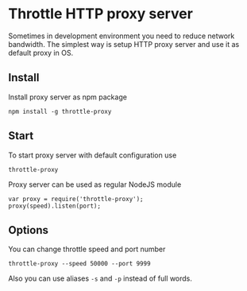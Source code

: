 # Throttle HTTP proxy server

Sometimes in development environment you need to reduce network bandwidth.
The simplest way is setup HTTP proxy server and use it as default proxy in OS.

## Install

Install proxy server as npm package

    npm install -g throttle-proxy

## Start

To start proxy server with default configuration use

    throttle-proxy

Proxy server can be used as regular NodeJS module

    var proxy = require('throttle-proxy');
    proxy(speed).listen(port);

## Options

You can change throttle speed and port number

    throttle-proxy --speed 50000 --port 9999

Also you can use aliases `-s` and `-p` instead of full words.
